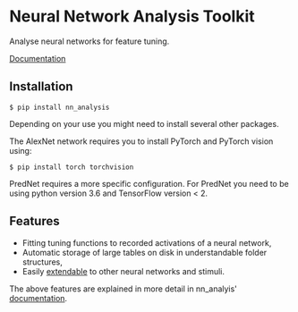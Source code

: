 Neural Network Analysis Toolkit
====

Analyse neural networks for feature tuning.



[Documentation]

[Documentation]: https://jhoogendijk.github.io/indp-study/

Installation
------------

    $ pip install nn_analysis

Depending on your use you might need to install several other packages.

The AlexNet network requires you to install PyTorch and PyTorch vision using:

    $ pip install torch torchvision

PredNet requires a more specific configuration. For PredNet you need to be using python version 3.6 and TensorFlow version < 2.

Features
--------

* Fitting tuning functions to recorded activations of a neural network,
* Automatic storage of large tables on disk in understandable folder structures,
* Easily [extendable] to other neural networks and stimuli.

[extendable]: https://jhoogendijk.github.io/indp-study/nn_analysis.html#adding-new-neural-networks-to-the-code-analysis-system

The above features are explained in more detail in nn_analyis' [documentation].
